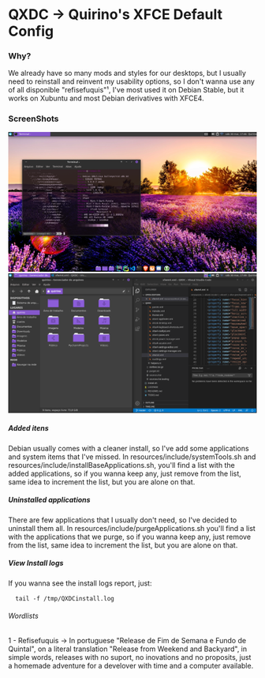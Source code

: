 # QXDC → Quirino's XFCE Default Config

### Why?
We already have so many mods and styles for our desktops, but I usually need to reinstall and reinvent my usability options, so I don't wanna use any of all disponible "refisefuquis"¹, I've most used it on Debian Stable, but it works on Xubuntu and most Debian derivatives with XFCE4.


### ScreenShots
![default_screenshot](resources/img/default_screenshot.png "Visualização de tela cheia")
![default_screenshot2](resources/img/default_screenshot2.png "Visualização de aplicações")

##### Added itens

Debian usually comes with a cleaner install, so I've add some applications and system items that I've missed.
In resources/include/systemTools.sh and resources/include/installBaseApplications.sh, you'll find a list with the added applications, so if you wanna keep any, just remove from the list, same idea to increment the list, but you are alone on that.

##### Uninstalled applications

  There are few applications that I usually don't need, so I've decided to uninstall them all.
  In resources/include/purgeApplications.sh you'll find a list with the applications that we purge, so if you wanna keep any, just remove from the list, same idea to increment the list, but you are alone on that.

##### View Install logs

  If you wanna see the install logs report, just:

      tail -f /tmp/QXDCinstall.log

###### Wordlists
1 - Refisefuquis -> In portuguese "Release de Fim de Semana e Fundo de Quintal", on a literal translation "Release from Weekend and Backyard", in simple words, releases with no suport, no inovations and no proposits, just a homemade adventure for a develover with time and a computer available.
